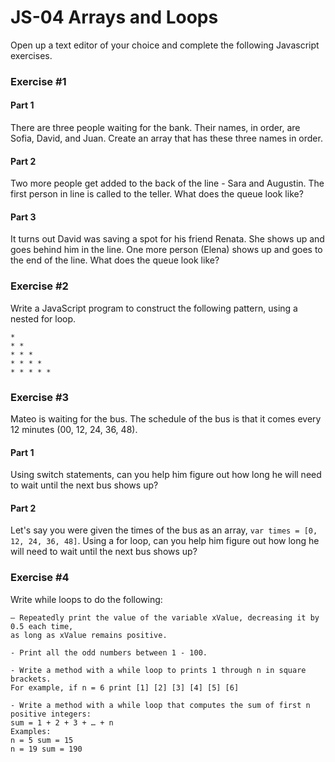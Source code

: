 # JS-04 Arrays and Loops

Open up a text editor of your choice and complete the following Javascript exercises.

### Exercise #1

#### Part 1
There are three people waiting for the bank. Their names, in order, are Sofia, David, and Juan.
Create an array that has these three names in order.

#### Part 2

Two more people get added to the back of the line - Sara and Augustin.
The first person in line is called to the teller.
What does the queue look like?

#### Part 3

It turns out David was saving a spot for his friend Renata. She shows up and goes behind him in the line. One more person (Elena) shows up and goes to the end of the line.
What does the queue look like?

### Exercise #2

Write a JavaScript program to construct the following pattern, using a nested for loop.

```
*  
* *  
* * *  
* * * *  
* * * * *
```
### Exercise #3

Mateo is waiting for the bus.
The schedule of the bus is that it comes every 12 minutes (00, 12, 24, 36, 48). 

#### Part 1
Using switch statements, can you help him figure out how long he will need to wait until the next bus shows up?

#### Part 2
Let's say you were given the times of the bus as an array, `var times = [0, 12, 24, 36, 48]`.
Using a for loop, can you help him figure out how long he will need to wait until the next bus shows up?

### Exercise #4
Write while loops to do the following:
```
– Repeatedly print the value of the variable xValue, decreasing it by 0.5 each time,
as long as xValue remains positive.
```
```
- Print all the odd numbers between 1 - 100.
```
```
- Write a method with a while loop to prints 1 through n in square brackets. 
For example, if n = 6 print [1] [2] [3] [4] [5] [6]
```
```
- Write a method with a while loop that computes the sum of first n positive integers: 
sum = 1 + 2 + 3 + … + n
Examples:
n = 5 sum = 15
n = 19 sum = 190
```

